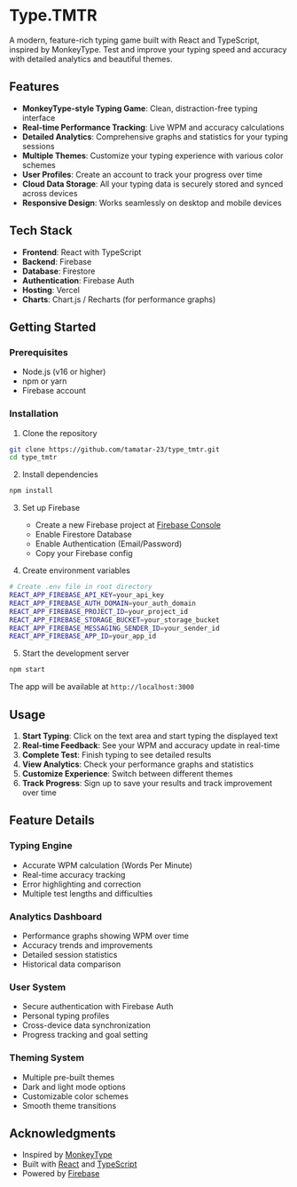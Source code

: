 # Type.TMTR

A modern, feature-rich typing game built with React and TypeScript, inspired by MonkeyType. Test and improve your typing speed and accuracy with detailed analytics and beautiful themes.

## Features

- **MonkeyType-style Typing Game**: Clean, distraction-free typing interface
- **Real-time Performance Tracking**: Live WPM and accuracy calculations
- **Detailed Analytics**: Comprehensive graphs and statistics for your typing sessions
- **Multiple Themes**: Customize your typing experience with various color schemes
- **User Profiles**: Create an account to track your progress over time
- **Cloud Data Storage**: All your typing data is securely stored and synced across devices
- **Responsive Design**: Works seamlessly on desktop and mobile devices

## Tech Stack

- **Frontend**: React with TypeScript
- **Backend**: Firebase
- **Database**: Firestore
- **Authentication**: Firebase Auth
- **Hosting**: Vercel
- **Charts**: Chart.js / Recharts (for performance graphs)

## Getting Started

### Prerequisites

- Node.js (v16 or higher)
- npm or yarn
- Firebase account

### Installation

1. Clone the repository
```bash
git clone https://github.com/tamatar-23/type_tmtr.git
cd type_tmtr
```

2. Install dependencies
```bash
npm install
```

3. Set up Firebase
    - Create a new Firebase project at [Firebase Console](https://console.firebase.google.com)
    - Enable Firestore Database
    - Enable Authentication (Email/Password)
    - Copy your Firebase config

4. Create environment variables
```bash
# Create .env file in root directory
REACT_APP_FIREBASE_API_KEY=your_api_key
REACT_APP_FIREBASE_AUTH_DOMAIN=your_auth_domain
REACT_APP_FIREBASE_PROJECT_ID=your_project_id
REACT_APP_FIREBASE_STORAGE_BUCKET=your_storage_bucket
REACT_APP_FIREBASE_MESSAGING_SENDER_ID=your_sender_id
REACT_APP_FIREBASE_APP_ID=your_app_id
```

5. Start the development server
```bash
npm start
```

The app will be available at `http://localhost:3000`

## Usage

1. **Start Typing**: Click on the text area and start typing the displayed text
2. **Real-time Feedback**: See your WPM and accuracy update in real-time
3. **Complete Test**: Finish typing to see detailed results
4. **View Analytics**: Check your performance graphs and statistics
5. **Customize Experience**: Switch between different themes
6. **Track Progress**: Sign up to save your results and track improvement over time

## Feature Details

### Typing Engine
- Accurate WPM calculation (Words Per Minute)
- Real-time accuracy tracking
- Error highlighting and correction
- Multiple test lengths and difficulties

### Analytics Dashboard
- Performance graphs showing WPM over time
- Accuracy trends and improvements
- Detailed session statistics
- Historical data comparison

### User System
- Secure authentication with Firebase Auth
- Personal typing profiles
- Cross-device data synchronization
- Progress tracking and goal setting

### Theming System
- Multiple pre-built themes
- Dark and light mode options
- Customizable color schemes
- Smooth theme transitions

## Acknowledgments

- Inspired by [MonkeyType](https://monkeytype.com)
- Built with [React](https://reactjs.org/) and [TypeScript](https://www.typescriptlang.org/)
- Powered by [Firebase](https://firebase.google.com/)
